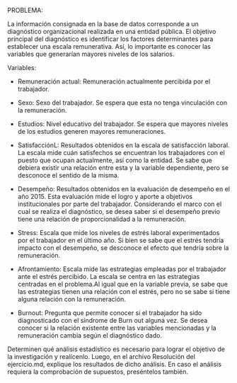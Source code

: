 PROBLEMA:

La información consignada en la base de datos corresponde a un diagnóstico organizacional realizada en una entidad pública. El objetivo principal del diagnóstico es identificar los factores determinantes para establecer una escala remunerativa. Así, lo importante es conocer las variables que generarían mayores niveles de los salarios. 

Variables: 

* Remuneración actual: Remuneración actualmente percibida por el trabajador. 

* Sexo: Sexo del trabajador. Se espera que esta no tenga vinculación con la remuneración.

* Estudios: Nivel educativo del trabajador. Se espera que mayores niveles de los estudios generen mayores remuneraciones.

* SatisfacciónL: Resultados obtenidos en la escala de satisfacción laboral. La escala mide  cuán satisfechos se encuentran los trabajadores con el puesto que ocupan actualmente, así como la entidad. Se sabe que debiera existir una relación entre esta y la variable dependiente, pero se desconoce el sentido de la misma. 

* Desempeño: Resultados obtenidos en la evaluación de desempeño en el año 2015. Esta evaluación mide el logro y aporte a objetivos institucionales por parte del trabajador. Considerando el marco con el cual se realiza el diagnóstico, se desea saber si el desempeño previo tiene una relación de proporcionalidad a la remuneración. 

* Stress: Escala que mide los niveles de estrés laboral experimentados por el trabajador en el último año. Si bien se sabe que el estrés tendría impacto con el desempeño, se desconoce el efecto que tendría sobre la remuneración. 

* Afrontamiento: Escala mide las estrategias empleadas por el trabajador ante el estrés percibido. La escala se centra en las estrategias centradas en el problema.Al igual que en la variable previa, se sabe que las estrategias tienen una relación con el estrés, pero no se sabe si tiene alguna relación con la remuneración.

* Burnout: Pregunta que permite conocer si el trabajador ha sido diagnosticado con el síndrome de Burn out alguna vez. Se desea conocer si la relación existente entre las variables mencionadas y la remuneración cambia según el diagnóstico dado.


Determinen qué análisis estadístico es necesario para lograr el objetivo de la investigación y realícenlo. Luego, en el archivo Resolución del ejercicio.md, explique los resultados de dicho análisis. En caso el análisis requiera la comprobación de supuestos, preséntelos también. 

